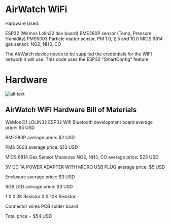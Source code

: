 AirWatch WiFi
==============


Hardware Used:

ESP32 (Wemos Lolin32 dev board)
BME280P sensor (Temp, Pressure, Humidity)
PMS5003 Particle matter sensor, PM 1.0, 2.5 and 10.0
MICS 6814 gas sensor. NO2, NH3, CO


The AirWatch device needs to be supplied the credentials for the WIFI network it will use. 
This code uses the ESP32 "SmartConfig" feature. 

Hardware
=================

![alt text](https://github.com/rorygleeson/AirWatch/blob/master/Devices/WiFi/WIFI.png)




AirWatch WiFi Hardware Bill of Materials
----------------------------------------

WeMos D1 LOLIN32 ESP32 Wifi Bluetooth development board
average price: $5 USD

BME280P
average price: $2 USD


PMS 5003
average price: $13 USD

MICS 6814 Gas Sensor Measures NO2, NH3, CO
average price: $23 USD
 

5V DC 1A POWER ADAPTER WITH MICRO USB PLUG
average price: $5 USD


Enclosure
average price: $3 USD

RGB LED
average price: $3 USD



1 X 3.3K Resistor
3 X  10K Resistor

Connector wires
PCB solder board

Total price =   $54  USD
